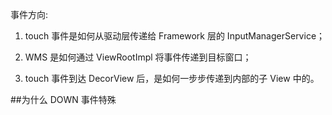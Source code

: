 事件方向:

1. touch 事件是如何从驱动层传递给 Framework 层的 InputManagerService；

2. WMS 是如何通过 ViewRootImpl 将事件传递到目标窗口；

3. touch 事件到达 DecorView 后，是如何一步步传递到内部的子 View 中的。





##为什么 DOWN 事件特殊

